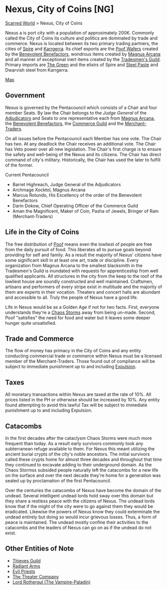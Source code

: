 # Nexus, City of Coins [NG]
[Scarred World](./scarred-world.md) > Nexus, City of Coins

Nexus a is port city with a population of approximately 200K. Commonly called the City of Coins its culture and politics are dominated by trade and commerce. Nexus is located between its two primary trading partners, the cities of [Spire](./trade-partner-1.md) and [Karrgerra](./trade-partner-2.md). Its chief exports are the [Poof Wafers](./poof.md) created by the [Benevolent Benefactors](./feeders.md), wondrous items created by [Magnus Arcana](./wizards.md) and all manner of exceptional inert items created by the [Tradesmen's Guild](./tradesmen.md). Primary imports are [The Green](./green.md) and the elixirs of Spire and [Steel Paste](./steel-paste.md) and Dwarvish steel from Karrgerra.

[Map](../images/city-of-coins-map.png)

## Government
Nexus is governed by the Pentacouncil which consists of a Chair and four member Seats. By law the Chair belongs to the *Judge General* of the [Adjudicators](./judges.md) and Seats to one representative each from [Magnus Arcana](./wizards.md), the [Benevolent Benefactors](./feeders.md), the [Commerce Guild](./bankers.md) and the [Merchant-Traders](./merchants.md).

On all issues before the Pentacouncil each Member has one vote. The Chair has two. At any deadlock the Chair receives an additional vote. The Chair has Veto power over all new legislation. The Chair's first charge is to ensure the safety and well-being of the Nexus and its citizens. The Chair has direct command of city's military. Historically, the Chair has used the later to fulfill of the former.

Current Pentacouncil
- Barret Highreach, Judge General of the Adjudicators
- Archmage Xocktol, Magnus Arcana
- Marcus Rotundo, His Excellency of the order of the Benevolent Benefactors
- Darin Dokow, Chief Operating Officer of the Commerce Guild
- Aman the Magnificent, Maker of Coin, Pasha of Jewels, Bringer of Rain (Merchant-Traders)

## Life in the City of Coins
The free distribution of [Poof](./poof.md) means even the lowliest of people are free from the daily pursuit of food. This liberates all to pursue goals beyond providing for self and family. As a result the majority of Nexus' citizens have some significant skill in at least one art, trade or discipline. Every organization from Magnus Arcana to the smallest blacksmith in the Tradesmen's Guild is inundated with requests for apprenticeship from well qualified applicants. All structures in the city from the keep to the roof of the lowliest house are soundly constructed and well maintained. Craftsmen, artisans and performers of every stripe exist in multitude and the majority of them are experts in their vocation. Theaters and concert halls are abundant and accessible to all. Truly the people of Nexus have a good life.

Life in Nexus would be as a Golden Age if not for two facts. First, everyone understands they're a [Chaos Storms](./chaos-storms.md) away from being un-made. Second, Poof "satisfies" the need for food and water but it leaves some deeper hunger quite unsatisfied.

## Trade and Commerce
The flow of money has primacy in the City of Coins and any entity conducting commercial trade or commerce within Nexus must be a licensed member of the Merchant-Traders. Those found out of compliance will be subject to immediate punishment up to and including [Expulsion](./expulsion.md).

## Taxes
All monetary transactions within Nexus are taxed at the rate of 10%. All prices listed in the PH or otherwise should be increased by 10%. Any entity found attempting to avoid this lawful Tax will be subject to immediate punishment up to and including Expulsion.

## Catacombs
In the first decades after the cataclysm Chaos Storms were much more frequent than today. As a result early survivors commonly took any subterranean refuge available to them. For Nexus this meant utilizing the ancient burial crypts of the city's noble ancestors. The initial survivors called these crypts home for almost three decades and throughout that time they continued to excavate adding to their underground domain. As the Chaos Stormss subsided people naturally left the catacombs for a new life on the surface and over the next decade they're home for a generation was sealed up by proclamation of the first Pentacouncil.

Over the centuries the catacombs of Nexus have become the domain of the undead. Several intelligent undead lords hold sway over this domain but they share a restless peace with the citizens of Nexus. The undead lords know that if the might of the city were to go against them they would be eradicated. Likewise the powers of Nexus know they could exterminate the undead entirely but doing so would incur grievous losses. Thus, a form of peace is maintained. The undead mostly confine their activities to the catacombs and the leaders of Nexus can go on as if the undead do not exist.

## Other Entities of Note
- [Thieves Guild](./thieves-guild.md)
- [Radiant Arms](./paladins.md)
- [Evil Priests](./evil-priests.md)
- [The Theater Company](./theater-company.md)
- [Lord Rothergul (The Vampire-Paladin)](./vampire-paladin.md)
